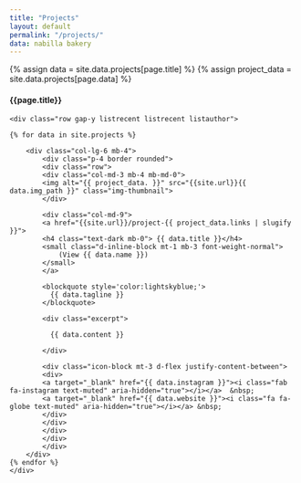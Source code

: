 ```yaml
---
title: "Projects"
layout: default
permalink: "/projects/"
data: nabilla bakery
---  
```

{% assign data = site.data.projects[page.title] %}
{% assign project_data = site.data.projects[page.data] %}

<div class="container">
<h4 class="font-weight-bold spanborder"><span>{{page.title}}</span></h4>

    <div class="row gap-y listrecent listrecent listauthor">

    {% for data in site.projects %}

        <div class="col-lg-6 mb-4">
            <div class="p-4 border rounded">
            <div class="row">
            <div class="col-md-3 mb-4 mb-md-0">
            <img alt="{{ project_data. }}" src="{{site.url}}{{ data.img_path }}" class="img-thumbnail">
            </div>
  
            <div class="col-md-9">
            <a href="{{site.url}}/project-{{ project_data.links | slugify }}">
            <h4 class="text-dark mb-0"> {{ data.title }}</h4>
            <small class="d-inline-block mt-1 mb-3 font-weight-normal">
                (View {{ data.name }})
            </small>
            </a>

            <blockquote style='color:lightskyblue;'>
              {{ data.tagline }}
            </blockquote>

            <div class="excerpt">
          
              {{ data.content }}

            </div>
   
            <div class="icon-block mt-3 d-flex justify-content-between">  
            <div>
            <a target="_blank" href="{{ data.instagram }}"><i class="fab fa-instagram text-muted" aria-hidden="true"></i></a>  &nbsp;
            <a target="_blank" href="{{ data.website }}"><i class="fa fa-globe text-muted" aria-hidden="true"></i></a> &nbsp;
            </div>
            </div>
            </div>
            </div>
            </div>
        </div>
    {% endfor %}
    </div>
</div>
